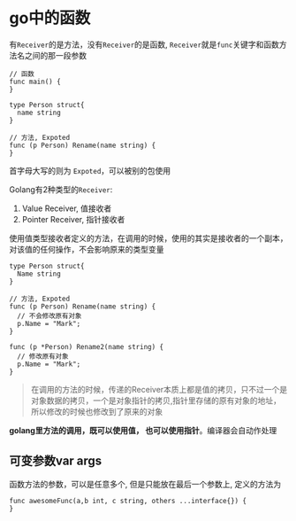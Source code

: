 # go中的函数

有`Receiver`的是方法，没有`Receiver`的是函数, 
`Receiver`就是`func`关键字和函数方法名之间的那一段参数


```golang
// 函数
func main() {
}

type Person struct{
  name string
}

// 方法, Expoted
func (p Person) Rename(name string) {
}
```

首字母大写的则为 `Expoted`，可以被别的包使用

Golang有2种类型的`Receiver`:

1. Value Receiver, 值接收者
2. Pointer Receiver, 指针接收者

使用值类型接收者定义的方法，在调用的时候，使用的其实是接收者的一个副本，
对该值的任何操作，不会影响原来的类型变量

```golang
type Person struct{
  Name string
}

// 方法, Expoted
func (p Person) Rename(name string) {
  // 不会修改原有对象
  p.Name = "Mark";
}

func (p *Person) Rename2(name string) {
  // 修改原有对象
  p.Name = "Mark";
}

```


> 在调用的方法的时候，传递的Receiver本质上都是值的拷贝，只不过一个是对象数据的拷贝，一个是对象指针的拷贝,指针里存储的原有对象的地址，所以修改的时候也修改到了原来的对象

**golang里方法的调用，既可以使用值， 也可以使用指针**。编译器会自动作处理

## 可变参数var args

函数方法的参数，可以是任意多个, 但是只能放在最后一个参数上, 定义的方法为

```golang
func awesomeFunc(a,b int, c string, others ...interface{}) {
}
```
